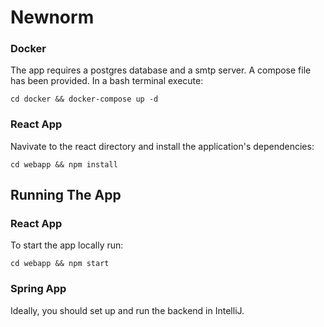 
# Newnorm

### Docker

The app requires a postgres database and a smtp server. A compose file has been provided. In a bash terminal execute:

```
cd docker && docker-compose up -d 
```

### React App

Navivate to the react directory and install the application's dependencies:

```
cd webapp && npm install
```

## Running The App

### React App

To start the app locally run:

```
cd webapp && npm start
```

### Spring App

Ideally, you should set up and run the backend in IntelliJ.

